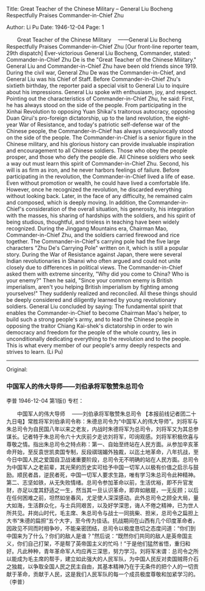 Title: Great Teacher of the Chinese Military – General Liu Bocheng Respectfully Praises Commander-in-Chief Zhu

Author: Li Pu
Date: 1946-12-04
Page: 1

　　Great Teacher of the Chinese Military
  　——General Liu Bocheng Respectfully Praises Commander-in-Chief Zhu
    [Our front-line reporter team, 29th dispatch] Ever-victorious General Liu Bocheng, Commander, stated: Commander-in-Chief Zhu De is the "Great Teacher of the Chinese Military." General Liu and Commander-in-Chief Zhu have been old friends since 1919. During the civil war, General Zhu De was the Commander-in-Chief, and General Liu was his Chief of Staff. Before Commander-in-Chief Zhu's sixtieth birthday, the reporter paid a special visit to General Liu to inquire about his impressions. General Liu spoke with enthusiasm, joy, and respect. Pointing out the characteristics of Commander-in-Chief Zhu, he said: First, he has always stood on the side of the people. From participating in the Xinhai Revolution to opposing Yuan Shikai's traitorous autocracy, opposing Duan Qirui's pro-foreign dictatorship, up to the land revolution, the eight-year War of Resistance, and today's patriotic self-defense war of the Chinese people, the Commander-in-Chief has always unequivocally stood on the side of the people. The Commander-in-Chief is a senior figure in the Chinese military, and his glorious history can provide invaluable inspiration and encouragement to all Chinese soldiers. Those who obey the people prosper, and those who defy the people die. All Chinese soldiers who seek a way out must learn this spirit of Commander-in-Chief Zhu. Second, his will is as firm as iron, and he never harbors feelings of failure. Before participating in the revolution, the Commander-in-Chief lived a life of ease. Even without promotion or wealth, he could have lived a comfortable life. However, once he recognized the revolution, he discarded everything without looking back. Later, in the face of any difficulty, he remained calm and composed, which is deeply moving. In addition, the Commander-in-Chief's consideration of the overall situation, his generosity, his integration with the masses, his sharing of hardships with the soldiers, and his spirit of being studious, thoughtful, and tireless in teaching have been widely recognized. During the Jinggang Mountains era, Chairman Mao, Commander-in-Chief Zhu, and the soldiers carried firewood and rice together. The Commander-in-Chief's carrying pole had the five large characters "Zhu De's Carrying Pole" written on it, which is still a popular story. During the War of Resistance against Japan, there were several Indian revolutionaries in Shanxi who often argued and could not unite closely due to differences in political views. The Commander-in-Chief asked them with extreme sincerity, "Why did you come to China? Who is your enemy?" Then he said, "Since your common enemy is British imperialism, aren't you helping British imperialism by fighting among yourselves!" They suddenly realized and reconciled. All these things should be deeply considered and diligently learned by young revolutionary soldiers. General Liu concluded by saying: The fundamental spirit that enables the Commander-in-Chief to become Chairman Mao's helper, to build such a strong people's army, and to lead the Chinese people in opposing the traitor Chiang Kai-shek's dictatorship in order to win democracy and freedom for the people of the whole country, lies in unconditionally dedicating everything to the revolution and to the people. This is what every member of our people's army deeply respects and strives to learn. (Li Pu)



<hr /> 

Original: 


### 中国军人的伟大导师——刘伯承将军敬赞朱总司令
李普
1946-12-04
第1版()
专栏：

　　中国军人的伟大导师
  　——刘伯承将军敬赞朱总司令
    【本报前线记者团二十九日电】常胜将军刘伯承司令称：朱德总司令为“中国军人的伟大导师”。刘将军与朱总司令为自民国八年以来之老友，内战时朱德将军为总司令，刘将军又为其总参谋长。记者特于朱总司令六十大庆前夕走访刘将军，叩询观感。刘将军积极欣喜与尊敬之情。指出朱总司令之特点称：第一、自始至终站在人民方面。从参加辛亥革命开始，至反袁世凯卖国专制，反段祺瑞媚外独裁，以迄土地革命，八年抗战，至今日中国人民之爱国自卫战诸重要阶段，总司令无不明确的站在人民方面。总司令为中国军人之老前辈，其光荣的历史实可给予中国一切军人以极有价值之启示与鼓励。顺民者昌，逆民者死，中国一切军人要求生路，唯有学习朱总司令此种精神。第二、志坚如铁，从无失败情绪。总司令参加革命以前，生活优裕，即不升官发财，亦足以度其舒适之一生，然当其一旦认识革命，即弃如敝屣，一无反顾；以后在任何困难之前，坦然如坐春风，尤足使人深深感动。此外总司令之顾全大局，量大如海，生活群众化，与士兵同艰苦，以及好学深思，诲人不倦之精神，已为世人所共见。井岗山时代，毛主席、朱总司令与战士一同挑柴、担米，总司令之扁担上大书“朱德的扁担”五个大字，至今传为佳话。抗战期间在山西有几个印度革命者，因政见不同而时相争吵，不能亲密团结，总司令以极度恳切之态度问道：“你们到中国来为了什么？你们的敌人是谁？”然后说：“既然你们共同的敌人是英帝国主义，你们自己打架，不是帮了英帝国主义的忙吗！”于是他们猛然省悟，重归和好。凡此种种，青年革命军人均应再三深思，努力学习。刘将军末谓：总司令之所以能成为毛主席的帮手，建立如此强大的人民军队，为中国人民反对卖国贼蒋介石之独裁，以争取全国人民之民主自由，其基本精神乃在于无条件的把个人的一切贡献于革命，贡献于人民，这是我们人民军队的每一个成员极度尊敬和加紧学习的。（李普）
